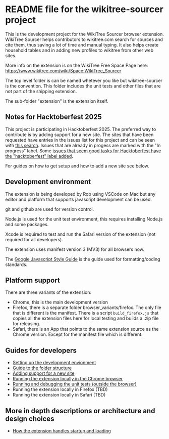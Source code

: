 # README file for the wikitree-sourcer project

This is the development project for the WikiTree Sourcer browser extension. WikiTree Sourcer helps contributors to wikitree.com search for sources and cite them, thus saving a lot of time and manual typing. It also helps create household tables and in adding new profiles to wikitree from other web sites.

More info on the extension is on the WikiTree Free Space Page here: https://www.wikitree.com/wiki/Space:WikiTree_Sourcer

The top level folder is can be named whetever you like but wikitree-sourcer is the convention.
This folder includes the unit tests and other files
that are not part of the shipping extension.

The sub-folder "extension" is the extension itself.

## Notes for Hacktoberfest 2025

This project is participating in Hacktoberfest 2025. The preferred way to contribute is by adding support for a new site. The sites that have been requested have entries in the issues list for this project and can be seen with [this search](https://github.com/RobPavey/wikitree-sourcer/issues?q=is%3Aissue%20state%3Aopen%20label%3A%22Add%20new%20site%22). Issues that are already in progess are marked with the "In progress" label. Some [issues that seem good tasks for Hacktoberfest have the "hacktoberfest" label added](https://github.com/RobPavey/wikitree-sourcer/issues?q=is%3Aissue%20state%3Aopen%20label%3Ahacktoberfest).

For guides on how to get setup and how to add a new site see below.

## Development environment

The extension is being developed by Rob using VSCode on Mac but any editor and platform that supports javascript development can be used.

git and github are used for version control.

Node.js is used for the unit test environment, this requires installing Node.js and some packages.

Xcode is required to test and run the Safari version of the extension (not required for all developers).

The extension uses manifest version 3 (MV3) for all browsers now.

The [Google Javascript Style Guide](https://google.github.io/styleguide/jsguide.html) is the guide used for formatting/coding standards.

## Platform support

There are three variants of the extension:

- Chrome, this is the main development version
- Firefox, there is a separate folder browser_variants/firefox. The only file that is different is the manifest. There is a script `build_firefox.js` that copies all the extension files here for local testing and builds a .zip file for releasing.
- Safari, there is an App that points to the same extension source as the Chrome version. Except for the manifest file which is different.

## Guides for developers

- [Setting up the development envionment](contributors/setup_guide.md)
- [Guide to the folder structure](dev_notes/folder_structure.md)
- [Adding support for a new site](dev_notes/adding_a_new_site.md)
- [Running the extension locally in the Chrome browser](dev_notes/run_locally_chrome.md)
- [Running and debugging the unit tests (outside the browser)](dev_notes/run_debug_unit_tests.md)
- Running the extension locally in Firefox (TBD)
- Running the extension locally in Safari (TBD)

## More in depth descriptions or architecture and design choices

- [How the extension handles startup and loading](dev_notes/startup_and_loading.md)
